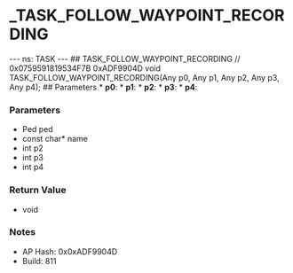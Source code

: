 # _TASK_FOLLOW_WAYPOINT_RECORDING

--- ns: TASK --- ## TASK_FOLLOW_WAYPOINT_RECORDING  // 0x0759591819534F7B 0xADF9904D void TASK_FOLLOW_WAYPOINT_RECORDING(Any p0, Any p1, Any p2, Any p3, Any p4);   ## Parameters * **p0**: * **p1**: * **p2**: * **p3**: * **p4**:

### Parameters
* Ped ped
* const char* name
* int p2
* int p3
* int p4

### Return Value
* void

### Notes
* AP Hash: 0x0xADF9904D
* Build: 811


